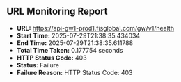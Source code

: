## URL Monitoring Report

- **URL:** https://api-gw1-prod1.fisglobal.com/gw/v1/health
- **Start Time:** 2025-07-29T21:38:35.434034
- **End Time:** 2025-07-29T21:38:35.611788
- **Total Time Taken:** 0.177754 seconds
- **HTTP Status Code:** 403
- **Status:** Failure
- **Failure Reason:** HTTP Status Code: 403
